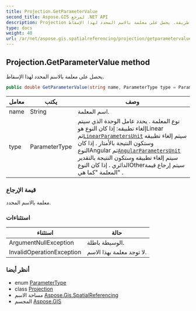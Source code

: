 ```yaml
---
title: Projection.GetParameterValue
second_title: Aspose.GIS لمرجع .NET API
description: Projection طريقة. يحصل على معلمة بالاسم المحدد لهذا الإسقاط.
type: docs
weight: 40
url: /ar/net/aspose.gis.spatialreferencing/projection/getparametervalue/
---
```

## Projection.GetParameterValue method

يحصل على معلمة بالاسم المحدد لهذا الإسقاط.

```csharp
public double GetParameterValue(string name, ParameterType type = ParameterType.Other)
```

| معامل | يكتب | وصف |
| --- | --- | --- |
| name | String | اسم المعلمة. |
| type | ParameterType | نوع المعلمة . يحدد عامل الوحدة الذي سيتم إلغاء تطبيقه: إذا كان النوع هوLinear ثم[`LinearParametersUnit`](../linearparametersunit/) سيتم إلغاء تطبيقه وستكون النتيجة بالأمتار . إذا كان النوعAngular ثم[`AngularParametersUnit`](../angularparametersunit/) سيتم إلغاء تطبيقه وستكون النتيجة بالتقدير الدائري . إذا كان النوعOtherسيتم إرجاع قيمة المعلمة "كما هي" . |

### قيمة الإرجاع

معلمة بالاسم المحدد.

### استثناءات

| استثناء | حالة |
| --- | --- |
| ArgumentNullException | الوسيطة باطلة. |
| InvalidOperationException | لا توجد معلمة بهذا الاسم. |

### أنظر أيضا

* enum [ParameterType](../../parametertype/)
* class [Projection](../)
* مساحة الاسم [Aspose.Gis.SpatialReferencing](../../projection/)
* المجسم [Aspose.GIS](../../../)


